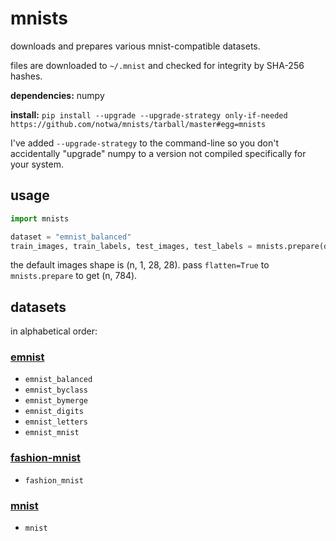 # mnists

downloads and prepares various mnist-compatible datasets.

files are downloaded to `~/.mnist`
and checked for integrity by SHA-256 hashes.

**dependencies:** numpy

**install:** `pip install --upgrade --upgrade-strategy only-if-needed https://github.com/notwa/mnists/tarball/master#egg=mnists`

I've added `--upgrade-strategy` to the command-line
so you don't accidentally "upgrade" numpy to
a version not compiled specifically for your system.

## usage

```python
import mnists

dataset = "emnist_balanced"
train_images, train_labels, test_images, test_labels = mnists.prepare(dataset)
```

the default images shape is (n, 1, 28, 28).
pass `flatten=True` to `mnists.prepare` to get (n, 784).

## datasets

in alphabetical order:

### [emnist][emnist]

* `emnist_balanced`
* `emnist_byclass`
* `emnist_bymerge`
* `emnist_digits`
* `emnist_letters`
* `emnist_mnist`

### [fashion-mnist][fashion-mnist]

* `fashion_mnist`

### [mnist][mnist]

* `mnist`

[emnist]: //www.nist.gov/itl/iad/image-group/emnist-dataset
[fashion-mnist]: //github.com/zalandoresearch/fashion-mnist
[mnist]: http://yann.lecun.com/exdb/mnist/
